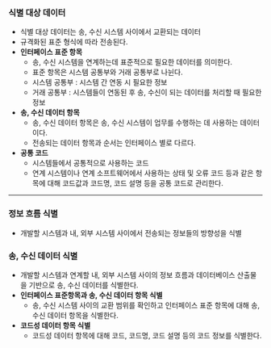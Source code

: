 ### 식별 대상 데이터

- 식별 대상 데이터는 송, 수신 시스템 사이에서 교환되는 데이터
- 규격화된 표준 형식에 따라 전송된다.
- **인터페이스 표준 항목**
  - 송, 수신 시스템을 연계하는데 표준적으로 필요한 데이터를 의미한다.
  - 표준 항목은 시스템 공통부와 거래 공통부로 나뉜다.
  - 시스템 공통부 : 시스템 간 연동 시 필요한 정보
  - 거래 공통부 : 시스템들이 연동된 후 송, 수신이 되는 데이터를 처리할 때 필요한 정보
- **송, 수신 데이터 항목**
  - 송, 수신 데이터 항목은 송, 수신 시스템이 업무를 수행하는 데 사용하는 데이터이다.
  - 전송되는 데이터 항목과 순서는 인터페이스 별로 다르다.
- **공통 코드**
  - 시스템들에서 공통적으로 사용하는 코드
  - 연계 시스템이나 연계 소프트웨어에서 사용하는 상태 및 오류 코드 등과 같은 항목에 대해 코드값과 코드명, 코드 설명 등을 공통 코드로 관리한다.

---

### 정보 흐름 식별

- 개발할 시스템과 내, 외부 시스템 사이에서 전송되는 정보들의 방향성을 식별

### 송, 수신 데이터 식별

- 개발할 시스템과 연계할 내, 외부 시스템 사이의 정보 흐름과 데이터베이스 산출물을 기반으로 송, 수신 데이터를 식별한다.
- **인터페이스 표준항목과 송, 수신 데이터 항목 식별**
  - 송, 수신 시스템 사이의 교환 범위를 확인하고 인터페이스 표준 항목에 대해 송, 수신 데이터 항목을 식별한다.
- **코드성 데이터 항목 식별**
  - 코드성 데이터 항목에 대해 코드, 코드명, 코드 설명 등의 코드 정보를 식별한다.
